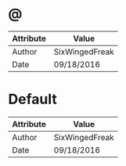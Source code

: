 # @
| Attribute | Value |
| ---  | ---     |
| Author | SixWingedFreak |
| Date | 09/18/2016 |
# Default
| Attribute | Value |
| ---  | ---     |
| Author | SixWingedFreak |
| Date | 09/18/2016 |
